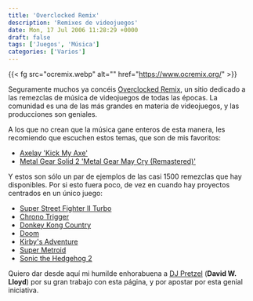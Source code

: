 ```yaml
---
title: 'Overclocked Remix'
description: 'Remixes de videojuegos'
date: Mon, 17 Jul 2006 11:28:29 +0000
draft: false
tags: ['Juegos', 'Música']
categories: ['Varios']
---
```


{{< fg src="ocremix.webp" alt="" href="https://www.ocremix.org/" >}}

Seguramente muchos ya concéis [Overclocked Remix](https://www.ocremix.org/), un sitio dedicado a las remezclas de música de videojuegos de todas las épocas. La comunidad es una de las más grandes en materia de videojuegos, y las producciones son geniales.

A los que no crean que la música gane enteros de esta manera, les recomiendo que escuchen estos temas, que son de mis favoritos:

*   [Axelay 'Kick My Axe'](https://www.ocremix.org/remix/OCR00717/)
*   [Metal Gear Solid 2 'Metal Gear May Cry (Remastered)'](https://www.ocremix.org/remix/OCR00690/)

Y estos son sólo un par de ejemplos de las casi 1500 remezclas que hay disponibles. Por si esto fuera poco, de vez en cuando hay proyectos centrados en un único juego:

*   [Super Street Fighter II Turbo](https://sf2.ocremix.org/)
*   [Chrono Trigger](https://chrono.ocremix.org/)
*   [Donkey Kong Country](https://dkcproject.ocremix.org/)
*   [Doom](https://doom.ocremix.org/)
*   [Kirby's Adventure](https://kirby.ocremix.org/)
*   [Super Metroid](https://smproject.ocremix.org/)
*   [Sonic the Hedgehog 2](https://sonic2.ocremix.org/)

Quiero dar desde aquí mi humilde enhorabuena a [DJ Pretzel](http://www.djpretzel.com/blog/) (**David W. Lloyd**) por su gran trabajo con esta página, y por apostar por esta genial iniciativa.